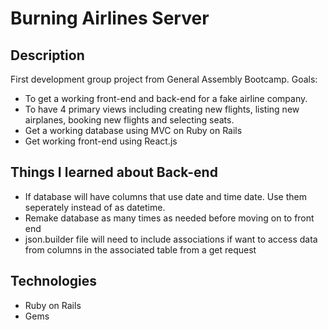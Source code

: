 # Burning Airlines Server

## Description

First development group project from General Assembly Bootcamp.
Goals:

- To get a working front-end and back-end for a fake airline company.
- To have 4 primary views including creating new flights, listing new airplanes, booking new flights and selecting seats.
- Get a working database using MVC on Ruby on Rails
- Get working front-end using React.js

## Things I learned about Back-end

- If database will have columns that use date and time date. Use them seperately instead of as datetime.
- Remake database as many times as needed before moving on to front end
- json.builder file will need to include associations if want to access data from columns in the associated table from a get request

## Technologies

- Ruby on Rails
- Gems
